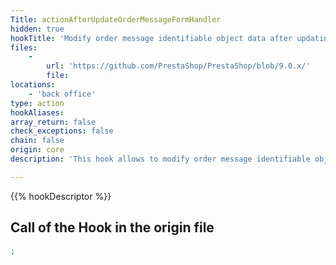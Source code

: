 ```yaml
---
Title: actionAfterUpdateOrderMessageFormHandler
hidden: true
hookTitle: 'Modify order message identifiable object data after updating it'
files:
    -
        url: 'https://github.com/PrestaShop/PrestaShop/blob/9.0.x/'
        file: 
locations:
    - 'back office'
type: action
hookAliases: 
array_return: false
check_exceptions: false
chain: false
origin: core
description: 'This hook allows to modify order message identifiable object forms data after it was updated'

---
```


{{% hookDescriptor %}}

## Call of the Hook in the origin file

```php
;
```
